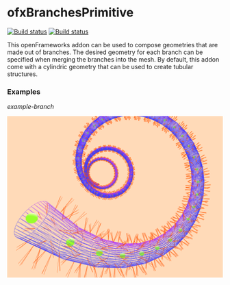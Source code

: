 # ofxBranchesPrimitive
[![Build status](https://travis-ci.org/edap/ofxBranchPrimitive.svg?branch=master)](https://travis-ci.org/edap/ofxBranchPrimitive)
[![Build status](https://ci.appveyor.com/api/projects/status/ksje98gfpdn5knu9?svg=true)](https://ci.appveyor.com/project/edap/ofxbranchesprimitive)

This openFrameworks addon can be used to compose geometries that are made out of branches. The desired geometry for each branch can be specified when merging the branches into the mesh. By default, this addon come with a cylindric geometry that can be used to create tubular structures.

### Examples

*example-branch*

![example-branch](img/example-branch.png)
